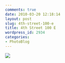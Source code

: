 ```yaml
---
comments: true
date: 2010-03-20 12:18:14
layout: post
slug: 4th-street-100-e
title: 4th Street 100 E
wordpress_id: 2934
categories:
- PhotoBlog
---
```


![](http://ryanfitzer.com/main/wp-content/uploads/2010/03/2010-03-19-at-16-50-05.jpg)
